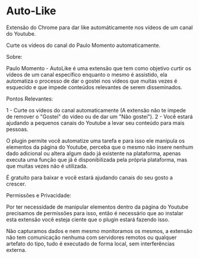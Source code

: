 # Auto-Like
Extensão do Chrome para dar like automáticamente nos vídeos de um canal do Youtube.

Curte os vídeos do canal do Paulo Momento automaticamente.

Sobre: 

Paulo Momento - AutoLike é uma extensão que tem como objetivo curtir os vídeos de um canal específico enquanto o mesmo é assistido, 
ela automatiza o processo de dar o gostei nos vídeos que muitas vezes é esquecido e que impede conteúdos relevantes de serem disseminados.

Pontos Relevantes:

 1 - Curte os vídeos do canal automaticamente (A extensão não te impede de remover o "Gostei" do vídeo ou de dar um "Não gostei").
 2 -  Você estará ajudando a pequenos canais do Youtube a levar seu conteúdo para mais pessoas.

O plugin permite você automatize uma tarefa e para isso ele manipula os elementos da página do Youtube, 
perceba que o mesmo não insere nenhum dado adicional ou altera algum dado já existente na plataforma, 
apenas executa uma função que já é disponibilizada pela própria plataforma, mas que muitas vezes não é utilizada.

É gratuito para baixar e você estará ajudando canais do seu gosto a crescer.


Permissões e Privacidade: 


Por ter necessidade de manipular elementos dentro da página do Youtube precisamos de permissões para isso, 
então é necessário que ao instalar esta extensão você esteja ciente que o plugin estará fazendo isso.

Não capturamos dados e nem mesmo monitoramos os mesmos, a extensão não tem comunicação nenhuma com servidores remotos ou qualquer artefato do tipo, 
tudo é executado de forma local, sem interferências externa.
